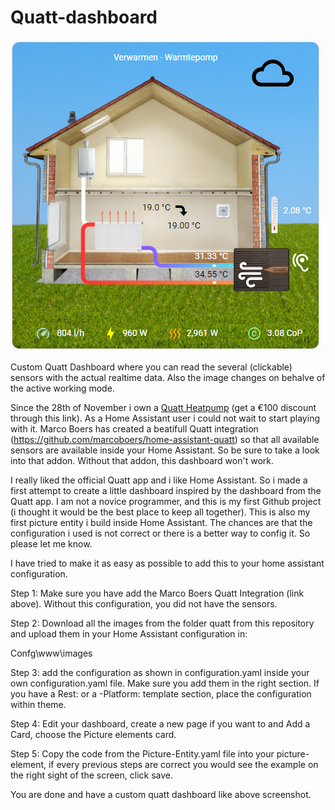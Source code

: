 # Quatt-dashboard
![Example screenshot](https://github.com/Clubeddie/Quatt-dashboard/blob/main/example.png)

Custom Quatt Dashboard where you can read the several (clickable) sensors with the actual realtime data. Also the image changes on behalve of the active working mode.

Since the 28th of November i own a [Quatt Heatpump](https://referral.quatt.io/l/EDGARVEEN29/) (get a €100 discount through this link). As a Home Assistant user i could not wait to start playing with it. 
Marco Boers has created a beatifull Quatt integration (https://github.com/marcoboers/home-assistant-quatt) so that all available sensors are available inside your Home Assistant. So be sure to take a look into that addon. Without that addon, this dashboard won't work.

I really liked the official Quatt app and i like Home Assistant. So i made a first attempt to create a little dashboard inspired by the dashboard from the Quatt app. I am not a novice programmer, and this is my first Github project (i thought it would be the best place to keep all together). This is also my first picture entity i build inside Home Assistant. The chances are that the configuration i used is not correct or there is a better way to config it. So please let me know.

I have tried to make it as easy as possible to add this to your home assistant configuration.

Step 1: Make sure you have add the Marco Boers Quatt Integration (link above). Without this configuration, you did not have the sensors.

Step 2: Download all the images from the folder quatt from this repository and upload them in your Home Assistant configuration in:

Confg\www\images

Step 3: add the configuration as shown in configuration.yaml inside your own configuration.yaml file. Make sure you add them in the right section. If you have a Rest: or a -Platform: template section, place the configuration within theme.

Step 4: Edit your dashboard, create a new page if you want to and Add a Card, choose the Picture elements card.

Step 5: Copy the code from the Picture-Entity.yaml file into your picture-element, if every previous steps are correct you would see the example on the right sight of the screen, click save.

You are done and have a custom quatt dashboard like above screenshot.
